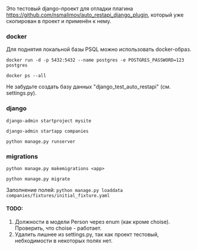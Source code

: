 Это тестовый django-проект для отладки плагина https://github.com/nsmalimov/auto_restapi_django_plugin, который 
уже скопирован в проект и применён к нему.

### docker
Для поднятия локальной базы PSQL можно использовать docker-образ.

`docker run -d -p 5432:5432 --name postgres -e POSTGRES_PASSWORD=123 postgres`

`docker ps --all`

Не забудьте создать базу данных "django_test_auto_restapi" (см. settings.py).

### django

`django-admin startproject mysite`

`django-admin startapp companies`

`python manage.py runserver`

### migrations
`python manage.py makemigrations <app>`

`python manage.py migrate`

Заполнение полей:
`python manage.py loaddata companies/fixtures/initial_fixture.yaml`

#### TODO:

1. Должности в модели Person через enum (как кроме choise). Проверить, что choise - работает.
2. Удалить лишнее из settings.py, так как проект тестовый, небходимости в некоторых полях нет.